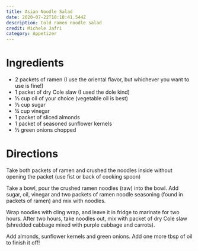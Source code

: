 ```yaml
---
title: Asian Noodle Salad
date: 2020-07-22T18:18:41.544Z
description: Cold ramen noodle salad
credit: Michele Jafri
category: Appetizer
---
```

# Ingredients

* 2 packets of ramen (I use the oriental flavor, but whichever you want to use is fine!)
* 1 packet of dry Cole slaw (I used the dole kind) 
* ⅓ cup oil of your choice (vegetable oil is best) 
* ⅓ cup sugar 
* ¼ cup vinegar 
* 1 packet of sliced almonds 
* 1 packet of seasoned sunflower kernels
* ½ green onions chopped 

# Directions

Take both packets of ramen and crushed the noodles inside without opening the packet (use fist or back of cooking spoon) 

Take a bowl, pour the crushed ramen noodles (raw) into the bowl. Add sugar, oil, vinegar and  two packets of ramen noodle seasoning (found in packets of ramen) and mix with noodles.

Wrap noodles with cling wrap, and leave it in fridge to marinate for two hours. After two hours, take noodles out, mix with packet of dry Cole slaw (shredded cabbage mixed with purple cabbage and carrots).

Add almonds, sunflower kernels and green onions. Add one more tbsp of oil to finish it off!
